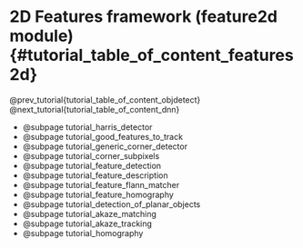 2D Features framework (feature2d module) {#tutorial_table_of_content_features2d}
=========================================

@prev_tutorial{tutorial_table_of_content_objdetect}
@next_tutorial{tutorial_table_of_content_dnn}

-   @subpage tutorial_harris_detector
-   @subpage tutorial_good_features_to_track
-   @subpage tutorial_generic_corner_detector
-   @subpage tutorial_corner_subpixels
-   @subpage tutorial_feature_detection
-   @subpage tutorial_feature_description
-   @subpage tutorial_feature_flann_matcher
-   @subpage tutorial_feature_homography
-   @subpage tutorial_detection_of_planar_objects
-   @subpage tutorial_akaze_matching
-   @subpage tutorial_akaze_tracking
-   @subpage tutorial_homography
